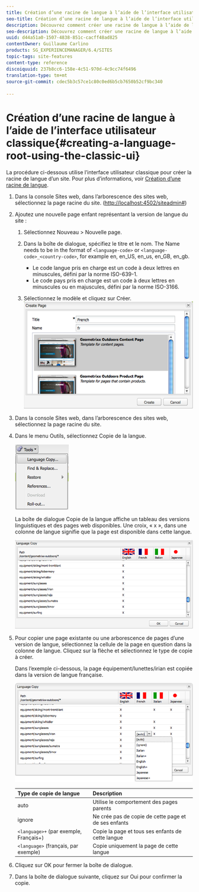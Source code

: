 ```yaml
---
title: Création d’une racine de langue à l’aide de l’interface utilisateur classique
seo-title: Création d’une racine de langue à l’aide de l’interface utilisateur classique
description: Découvrez comment créer une racine de langue à l’aide de l’interface utilisateur classique.
seo-description: Découvrez comment créer une racine de langue à l’aide de l’interface utilisateur classique.
uuid: d44a51a0-1507-4838-851c-cacff48ad825
contentOwner: Guillaume Carlino
products: SG_EXPERIENCEMANAGER/6.4/SITES
topic-tags: site-features
content-type: reference
discoiquuid: 237b8cc6-158e-4c51-970d-4c9cc74f6496
translation-type: tm+mt
source-git-commit: cdec5b3c57ce1c80c0ed6b5cb7650b52cf9bc340

---
```



# Création d’une racine de langue à l’aide de l’interface utilisateur classique{#creating-a-language-root-using-the-classic-ui}

La procédure ci-dessous utilise l’interface utilisateur classique pour créer la racine de langue d’un site. Pour plus d’informations, voir [Création d’une racine de langue](/help/sites-administering/tc-prep.md#creating-a-language-root).

1. Dans la console Sites web, dans l’arborescence des sites web, sélectionnez la page racine du site. ([http://localhost:4502/siteadmin#](http://localhost:4502/siteadmin#))
1. Ajoutez une nouvelle page enfant représentant la version de langue du site :

   1. Sélectionnez Nouveau > Nouvelle page.
   1. Dans la boîte de dialogue, spécifiez le titre et le nom. The Name needs to be in the format of `<language-code>` or `<language-code>_<country-code>`, for example en, en_US, en_us, en_GB, en_gb.

      * Le code langue pris en charge est un code à deux lettres en minuscules, défini par la norme ISO-639-1.
      * Le code pays pris en charge est un code à deux lettres en minuscules ou en majuscules, défini par la norme ISO-3166.
   1. Sélectionnez le modèle et cliquez sur Créer.
   ![newpagefr](assets/newpagefr.png)

1. Dans la console Sites web, dans l’arborescence des sites web, sélectionnez la page racine du site.
1. Dans le menu Outils, sélectionnez Copie de la langue.

   ![toolslangagecopy](assets/toolslanguagecopy.png)

   La boîte de dialogue Copie de la langue affiche un tableau des versions linguistiques et des pages web disponibles. Une croix, « x », dans une colonne de langue signifie que la page est disponible dans cette langue.

   ![languagecopydialog](assets/languagecopydialog.png)

1. Pour copier une page existante ou une arborescence de pages d’une version de langue, sélectionnez la cellule de la page en question dans la colonne de langue. Cliquez sur la flèche et sélectionnez le type de copie à créer.

   Dans l’exemple ci-dessous, la page équipement/lunettes/irian est copiée dans la version de langue française.

   ![langagecopydilogdropdown](assets/languagecopydilogdropdown.png)

   | Type de copie de langue | Description |
   |---|---|
   | auto | Utilise le comportement des pages parents |
   | ignore | Ne crée pas de copie de cette page et de ses enfants |
   | `<language>+` (par exemple, Français+) | Copie la page et tous ses enfants de cette langue |
   | `<language>` (français, par exemple) | Copie uniquement la page de cette langue |

1. Cliquez sur OK pour fermer la boîte de dialogue.
1. Dans la boîte de dialogue suivante, cliquez sur Oui pour confirmer la copie.

